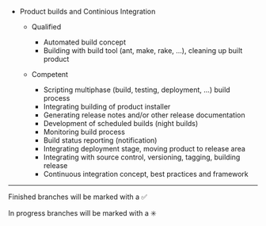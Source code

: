 
- Product builds and Continious Integration

    - Qualified 
        - Automated build concept
        - Building with build tool (ant, make, rake, ...), cleaning up built product
		
    - Competent 
    	- Scripting multiphase (build, testing, deployment, …) build process
    	- Integrating building of product installer
    	- Generating release notes and/or other release documentation
    	- Development of scheduled builds (night builds)
    	- Monitoring build process
    	- Build status reporting (notification)
    	- Integrating deployment stage, moving product to release area
    	- Integrating with source control, versioning, tagging, building release
    	- Continuous integration concept, best practices and framework
        

------------------------------------------------------------------------
Finished branches will be marked with a :white_check_mark:

In progress branches will be marked with a :eight_spoked_asterisk:
